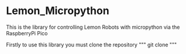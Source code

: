 # Lemon_Micropython
This is the library for controlling Lemon Robots with micropython via the RaspberryPi Pico

Firstly to use this library you must clone the repository
"""
git clone 
"""
